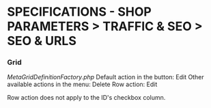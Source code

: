 # SPECIFICATIONS - SHOP PARAMETERS > TRAFFIC & SEO > SEO & URLS

### Grid
_MetaGridDefinitionFactory.php_
Default action in the button: Edit
Other available actions in the menu: Delete
Row action: Edit

Row action does not apply to the ID's checkbox column.
